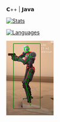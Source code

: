 𝗖++ | 𝗝𝗮𝘃𝗮

[![Stats](https://github-readme-stats.vercel.app/api?username=lil-skies)](https://github.com/lil-skies/github-readme-stats)

[![Languages](https://github-readme-stats.vercel.app/api/top-langs/?username=lil-skies)](https://github.com/lil-skies/github-readme-stats)

![GAME HACKING](https://raw.githubusercontent.com/lil-skies/lil-skies/main/header.png)
